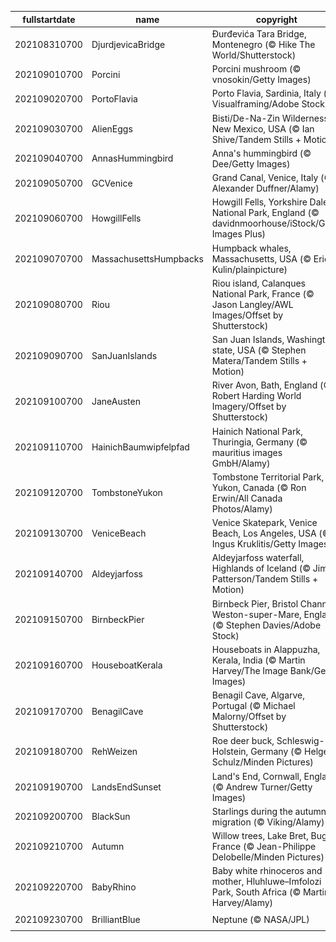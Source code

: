 |fullstartdate|name|copyright|title|image|
|--|--|--|--|--|
202108310700|DjurdjevicaBridge|Đurđevića Tara Bridge, Montenegro (© Hike The World/Shutterstock)|Info|![](/en-AU/2021/09/202108310700DjurdjevicaBridge.jpg)|
202109010700|Porcini|Porcini mushroom (© vnosokin/Getty Images)|Info|![](/en-AU/2021/09/202109010700Porcini.jpg)|
202109020700|PortoFlavia|Porto Flavia, Sardinia, Italy (© Visualframing/Adobe Stock)|Info|![](/en-AU/2021/09/202109020700PortoFlavia.jpg)|
202109030700|AlienEggs|Bisti/De-Na-Zin Wilderness, New Mexico, USA (© Ian Shive/Tandem Stills + Motion)|Info|![](/en-AU/2021/09/202109030700AlienEggs.jpg)|
202109040700|AnnasHummingbird|Anna's hummingbird (© Dee/Getty Images)|Info|![](/en-AU/2021/09/202109040700AnnasHummingbird.jpg)|
202109050700|GCVenice|Grand Canal, Venice, Italy (© Alexander Duffner/Alamy)|Info|![](/en-AU/2021/09/202109050700GCVenice.jpg)|
202109060700|HowgillFells|Howgill Fells, Yorkshire Dales National Park, England (© davidnmoorhouse/iStock/Getty Images Plus)|Info|![](/en-AU/2021/09/202109060700HowgillFells.jpg)|
202109070700|MassachusettsHumpbacks|Humpback whales, Massachusetts, USA (© Eric Kulin/plainpicture)|Info|![](/en-AU/2021/09/202109070700MassachusettsHumpbacks.jpg)|
202109080700|Riou|Riou island, Calanques National Park, France (© Jason Langley/AWL Images/Offset by Shutterstock)|Info|![](/en-AU/2021/09/202109080700Riou.jpg)|
202109090700|SanJuanIslands|San Juan Islands, Washington state, USA (© Stephen Matera/Tandem Stills + Motion)|Info|![](/en-AU/2021/09/202109090700SanJuanIslands.jpg)|
202109100700|JaneAusten|River Avon, Bath, England (© Robert Harding World Imagery/Offset by Shutterstock)|Info|![](/en-AU/2021/09/202109100700JaneAusten.jpg)|
202109110700|HainichBaumwipfelpfad|Hainich National Park, Thuringia, Germany (© mauritius images GmbH/Alamy)|Info|![](/en-AU/2021/09/202109110700HainichBaumwipfelpfad.jpg)|
202109120700|TombstoneYukon|Tombstone Territorial Park, Yukon, Canada (© Ron Erwin/All Canada Photos/Alamy)|Info|![](/en-AU/2021/09/202109120700TombstoneYukon.jpg)|
202109130700|VeniceBeach|Venice Skatepark, Venice Beach, Los Angeles, USA (© Ingus Kruklitis/Getty Images)|Info|![](/en-AU/2021/09/202109130700VeniceBeach.jpg)|
202109140700|Aldeyjarfoss|Aldeyjarfoss waterfall, Highlands of Iceland (© Jim Patterson/Tandem Stills + Motion)|Info|![](/en-AU/2021/09/202109140700Aldeyjarfoss.jpg)|
202109150700|BirnbeckPier|Birnbeck Pier, Bristol Channel, Weston-super-Mare, England (© Stephen Davies/Adobe Stock)|Info|![](/en-AU/2021/09/202109150700BirnbeckPier.jpg)|
202109160700|HouseboatKerala|Houseboats in Alappuzha, Kerala, India (© Martin Harvey/The Image Bank/Getty Images)|Info|![](/en-AU/2021/09/202109160700HouseboatKerala.jpg)|
202109170700|BenagilCave|Benagil Cave, Algarve, Portugal (© Michael Malorny/Offset by Shutterstock)|Info|![](/en-AU/2021/09/202109170700BenagilCave.jpg)|
202109180700|RehWeizen|Roe deer buck, Schleswig-Holstein, Germany (© Helge Schulz/Minden Pictures)|Info|![](/en-AU/2021/09/202109180700RehWeizen.jpg)|
202109190700|LandsEndSunset|Land's End, Cornwall, England (© Andrew Turner/Getty Images)|Info|![](/en-AU/2021/09/202109190700LandsEndSunset.jpg)|
202109200700|BlackSun|Starlings during the autumn migration (© Viking/Alamy)|Info|![](/en-AU/2021/09/202109200700BlackSun.jpg)|
202109210700|Autumn|Willow trees, Lake Bret, Bugey, France (© Jean-Philippe Delobelle/Minden Pictures)|Info|![](/en-AU/2021/09/202109210700Autumn.jpg)|
202109220700|BabyRhino|Baby white rhinoceros and mother, Hluhluwe–Imfolozi Park, South Africa (© Martin Harvey/Alamy)|Info|![](/en-AU/2021/09/202109220700BabyRhino.jpg)|
202109230700|BrilliantBlue|Neptune (© NASA/JPL)|Info|![](/en-AU/2021/09/202109230700BrilliantBlue.jpg)|
